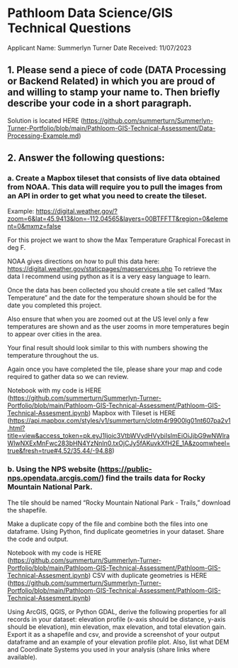 # Pathloom Data Science/GIS Technical Questions

Applicant Name: Summerlyn Turner            Date Received: 11/07/2023

## 1. Please send a piece of code (DATA Processing or Backend Related) in which you are proud of and willing to stamp your name to. Then briefly describe your code in a short paragraph.

Solution is located HERE (https://github.com/summerturn/Summerlyn-Turner-Portfolio/blob/main/Pathloom-GIS-Technical-Assessment/Data-Processing-Example.md)

## 2. Answer the following questions:

 ### a. Create a Mapbox tileset that consists of live data obtained from NOAA. This data will require you to pull the images from an API in order to get what you need to create the tileset.

   Example: https://digital.weather.gov/?zoom=6&lat=45.9413&lon=-112.04565&layers=00BTFFTT&region=0&element=0&mxmz=false 

   For this project we want to show the Max Temperature Graphical Forecast in deg F.

   NOAA gives directions on how to pull this data here: https://digital.weather.gov/staticpages/mapservices.php
   To retrieve the data I recommend using python as it is a very easy language to learn.

   Once the data has been collected you should create a tile set called “Max Temperature” and the date for the temperature shown should be for the date you completed this project.

   Also ensure that when you are zoomed out at the US level only a few temperatures are shown and as the user zooms in more temperatures begin to appear over cities in the area. 

   Your final result should look similar to this with numbers showing the temperature throughout the us.

   Again once you have completed the tile, please share your map and code required to gather data so we can review.

   Notebook with my code is HERE (https://github.com/summerturn/Summerlyn-Turner-Portfolio/blob/main/Pathloom-GIS-Technical-Assessment/Pathloom-GIS-Technical-Assesment.ipynb)
   Mapbox with Tileset is HERE (https://api.mapbox.com/styles/v1/summerturn/clotm4r9900lg01nt607pa2v1.html?title=view&access_token=pk.eyJ1Ijoic3VtbWVydHVybiIsImEiOiJjbG9wNWlraWIwNXExMnFwc283bHN4YzNnIn0.txOjCJy5fAKuvkXfH2E_1A&zoomwheel=true&fresh=true#4.52/35.44/-94.88)

 ### b. Using the NPS website (https://public-nps.opendata.arcgis.com/)  find the trails data for Rocky Mountain National Park. 

   The tile should be named “Rocky Mountain National Park - Trails,” download the shapefile.

   Make a duplicate copy of the file and combine both the files into one dataframe. Using Python, find duplicate geometries in your dataset. Share the code and output.

   Notebook with my code is HERE (https://github.com/summerturn/Summerlyn-Turner-Portfolio/blob/main/Pathloom-GIS-Technical-Assessment/Pathloom-GIS-Technical-Assesment.ipynb)
   CSV with duplicate geometries is HERE (https://github.com/summerturn/Summerlyn-Turner-Portfolio/blob/main/Pathloom-GIS-Technical-Assessment/Pathloom-GIS-Technical-Assesment.ipynb)

   Using ArcGIS, QGIS, or Python GDAL, derive the following properties for all records in your dataset: 
     elevation profile (x-axis should be distance, y-axis should be elevation), 
     min elevation, 
     max elevation, 
     and total elevation gain. 
     Export it as a shapefile and csv, 
     and provide a screenshot of your output dataframe and an example of your elevation profile plot. 
     Also, list what DEM and Coordinate Systems you used in your analysis (share links where available).

